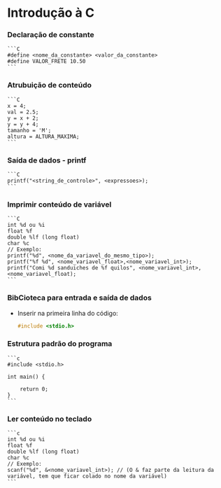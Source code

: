 # Introdução à C

### Declaração de constante

    ```C
    #define <nome_da_constante> <valor_da_constante>
    #define VALOR_FRETE 10.50
    ```

### Atrubuição de conteúdo

    ```C
    x = 4;
    val = 2.5;
    y = x + 2;
    y = y + 4;
    tamanho = 'M';
    altura = ALTURA_MAXIMA;
    ```

### Saída de dados - printf

    ```C
    printf("<string_de_controle>", <expressoes>);
    ```

### Imprimir conteúdo de variável

    ```C
    int %d ou %i
    float %f
    double %lf (long float)
    char %c
    // Exemplo:
    printf("%d", <nome_da_variavel_do_mesmo_tipo>);
    printf("%f %d", <nome_variavel_float>,<nome_variavel_int>);
    printf("Comi %d sanduiches de %f quilos", <nome_variavel_int>, <nome_variavel_float);
    ```

### BibCioteca para entrada e saída de dados

-   Inserir na primeira linha do código:
    ```c
    #include <stdio.h>
    ```

### Estrutura padrão do programa

    ```c
    #include <stdio.h>

    int main() {

        return 0;
    }
    ```

### Ler conteúdo no teclado

    ```c
    int %d ou %i
    float %f
    double %lf (long float)
    char %c
    // Exemplo:
    scanf("%d", &<nome_variavel_int>); // (O & faz parte da leitura da variável, tem que ficar colado no nome da variável)
    ```
